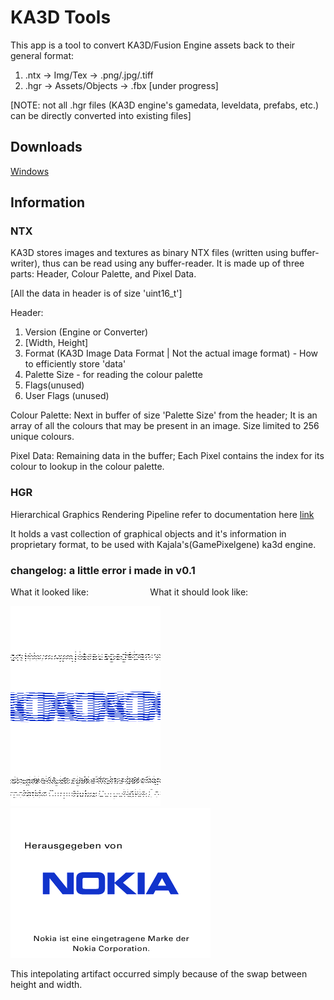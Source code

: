 # KA3D Tools
This app is a tool to convert KA3D/Fusion Engine assets back to their general format:

1. .ntx -> Img/Tex -> .png/.jpg/.tiff
2. .hgr -> Assets/Objects -> .fbx [under progress]

[NOTE: not all .hgr files (KA3D engine's gamedata, leveldata, prefabs, etc.) can be directly converted into existing files]

## Downloads
[Windows](https://github.com/sb-nes/KA3D_Tools/releases)

## Information
### NTX
KA3D stores images and textures as binary NTX files (written using buffer-writer), thus can be read using any buffer-reader.
It is made up of three parts: Header, Colour Palette, and Pixel Data.

[All the data in header is of size 'uint16_t']

Header: 
1. Version (Engine or Converter)
2. [Width, Height]
3. Format (KA3D Image Data Format | Not the actual image format) - How to efficiently store 'data'
4. Palette Size - for reading the colour palette
5. Flags(unused)
6. User Flags (unused)

Colour Palette: Next in buffer of size 'Palette Size' from the header; It is an array of all the colours that may be present in an image. Size limited to 256 unique colours.

Pixel Data: Remaining data in the buffer; Each Pixel contains the index for its colour to lookup in the colour palette.

### HGR
Hierarchical Graphics Rendering Pipeline
refer to documentation here [link](https://github.com/pent0/ka3d/blob/master/docs/KA3D%20hgr%20file%20format.doc)

It holds a vast collection of graphical objects and it's information in proprietary format, to be used with Kajala's(GamePixelgene) ka3d engine.



### changelog: a little error i made in v0.1

What it looked like: &nbsp; &nbsp; &nbsp; &nbsp; &nbsp; &nbsp; &nbsp; &nbsp; &nbsp; &nbsp; &nbsp; &nbsp; What it should look like:

![Error Png](./Files/nokia_splash_de_error.png)
![Fixed Png](./Files/nokia_splash_de_fixed.png)

This intepolating artifact occurred simply because of the swap between height and width.
